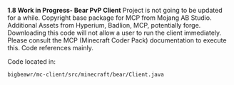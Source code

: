 **1.8 Work in Progress- Bear PvP Client** 
Project is not going to be updated for a while. Copyright base package for MCP from Mojang AB Studio. Additional Assets from Hyperium, Badlion, MCP, potentially forge. Downloading this code will not allow a user to run the client immediately. Please consult the MCP (Minecraft Coder Pack) documentation to execute this. Code references mainly.  

Code located in: 
```file
bigbeawr/mc-client/src/minecraft/bear/Client.java 
```

